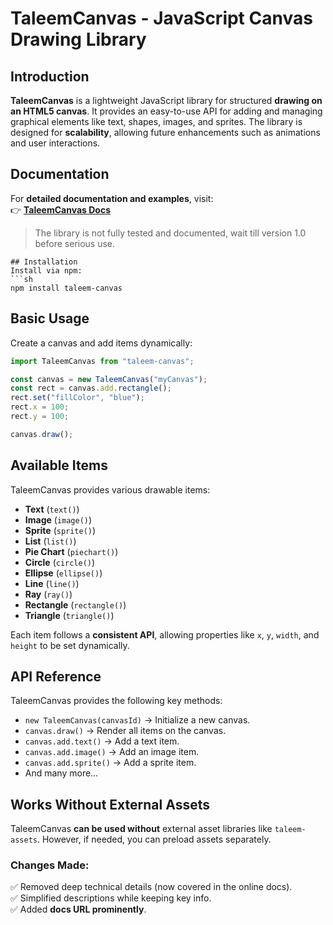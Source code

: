 
# TaleemCanvas - JavaScript Canvas Drawing Library

## Introduction
**TaleemCanvas** is a lightweight JavaScript library for structured **drawing on an HTML5 canvas**. It provides an easy-to-use API for adding and managing graphical elements like text, shapes, images, and sprites. The library is designed for **scalability**, allowing future enhancements such as animations and user interactions.


## Documentation
For **detailed documentation and examples**, visit:  
👉 **[TaleemCanvas Docs](https://bilza2023.github.io/taleem-canvas.js/)**  

>The library is not fully tested and documented, wait till version 1.0 before serious use.

```
## Installation
Install via npm:  
```sh
npm install taleem-canvas
```

## Basic Usage
Create a canvas and add items dynamically:  
```js
import TaleemCanvas from "taleem-canvas";

const canvas = new TaleemCanvas("myCanvas");
const rect = canvas.add.rectangle();
rect.set("fillColor", "blue");
rect.x = 100;
rect.y = 100;

canvas.draw();
```

## Available Items
TaleemCanvas provides various drawable items:
- **Text** (`text()`)
- **Image** (`image()`)
- **Sprite** (`sprite()`)
- **List** (`list()`)
- **Pie Chart** (`piechart()`)
- **Circle** (`circle()`)
- **Ellipse** (`ellipse()`)
- **Line** (`line()`)
- **Ray** (`ray()`)
- **Rectangle** (`rectangle()`)
- **Triangle** (`triangle()`)

Each item follows a **consistent API**, allowing properties like `x`, `y`, `width`, and `height` to be set dynamically.

## API Reference
TaleemCanvas provides the following key methods:
- `new TaleemCanvas(canvasId)` → Initialize a new canvas.
- `canvas.draw()` → Render all items on the canvas.
- `canvas.add.text()` → Add a text item.
- `canvas.add.image()` → Add an image item.
- `canvas.add.sprite()` → Add a sprite item.
- And many more…

## Works Without External Assets
TaleemCanvas **can be used without** external asset libraries like `taleem-assets`. However, if needed, you can preload assets separately.

### **Changes Made:**
✅ Removed deep technical details (now covered in the online docs).  
✅ Simplified descriptions while keeping key info.  
✅ Added **docs URL prominently**.  
